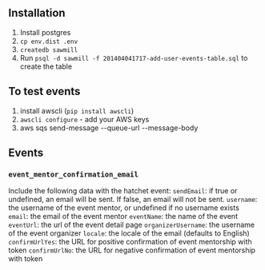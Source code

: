 ## Installation

1. Install postgres
2. `cp env.dist .env`
3. `createdb sawmill`
4.  Run `psql -d sawmill -f 201404041717-add-user-events-table.sql` to create the table

## To test events

1. install awscli (`pip install awscli`)
2. `awscli configure` - add your AWS keys
3.  aws sqs send-message --queue-url <queue url> --message-body <json>

## Events

### `event_mentor_confirmation_email`
Include the following data with the hatchet event:
  `sendEmail`: if true or undefined, an email will be sent. If false, an email will not be sent.
  `username`: the username of the event mentor, or undefined if no username exists
  `email`: the email of the event mentor
  `eventName`: the name of the event
  `eventUrl`: the url of the event detail page
  `organizerUsername`: the username of the event organizer
  `locale`: the locale of the email (defaults to English)
  `confirmUrlYes`: the URL for positive confirmation of event mentorship with token
  `confirmUrlNo`: the URL for negative confirmation of event mentorship with token
